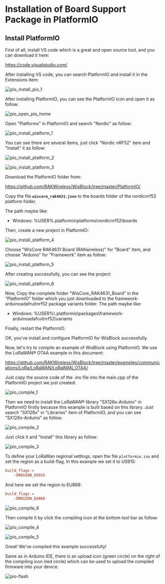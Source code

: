# Installation of Board Support Package in PlatformIO

## Install PlatformIO

First of all, install VS code which is a great and open source tool, and you can download it here:

https://code.visualstudio.com/

After installing VS code, you can search PlatformIO and install it in the Extensions item:

![pio_install_pio_1](../assets/PlatformIO/pio_install_pio_1.png)

After installing PlatformIO, you can see the PlatformIO icon and open it as follow:

![pio_open_pio_home](../assets/PlatformIO/pio_open_pio_home.png)

Open "Platforms" in PlatformIO and search "Nordic" as follow:

![pio_install_platform_1](../assets/PlatformIO/pio_install_platform_1.png)

You can see there are several items, just click "Nordic nRF52" item and "Install" it as follow:

![pio_install_platform_2](../assets/PlatformIO/pio_install_platform_2.png)

![pio_install_platform_3](../assets/PlatformIO/pio_install_platform_3.png)

Download the PlatformIO folder from:

https://github.com/RAKWireless/WisBlock/tree/master/PlatformIO/

Copy the file **`wiscore_rak4631.json`** to the boards folder of the nordicnrf52 platform folder.

The path maybe like: 

 - Windows: %USER%\.platformio\platforms\nordicnrf52\boards

Then, create a new project in PlatformIO:

![pio_install_platform_4](../assets/PlatformIO/pio_install_platform_4.png)

Choose "WisCore RAK4631 Board (RAKwireless)" for "Board" item, and choose "Arduino" for "Framework" item as follow:

![pio_install_platform_5](../assets/PlatformIO/pio_install_platform_5.png)

After creating successfully, you can see the project:

![pio_install_platform_6](../assets/PlatformIO/pio_install_platform_6.png)

Now, Copy the complete folder "WisCore_RAK4631_Board" in the "PlatformIO" folder which you just downloaded to the framework-arduinoadafruitnrf52 package variants folder. The path maybe like:
 - Windows: %USER%\\.platformio\packages\framework-arduinoadafruitnrf52\variants

Finally, restart the PlatformIO.

OK, you've install and configure PlatformIO for WisBlock successfully.



Now, let's try to compile an example of WisBlock using PlatformIO. We use the LoRaWAN® OTAA example in this document:

https://github.com/RAKWireless/WisBlock/tree/master/examples/communications/LoRa/LoRaWAN/LoRaWAN_OTAA/

Just copy the source code of the .ino file into the main.cpp of the PlatformIO project we just created:

![pio_compile_1](../assets/PlatformIO/pio_compile_1.png)

Then we need to install the LoRaWAN® library "SX126x-Arduino" in PlatformIO firstly because this example is built based on this library. Just search "SX126x" in "Libraries" item of PlatformIO, and you can see "SX126x-Arduino" as follow:

![pio_compile_2](../assets/PlatformIO/pio_compile_2.png)

Just click it and "Install" this library as follow:

![pio_compile_3](../assets/PlatformIO/pio_compile_3.png)

To define your LoRaWan regional settings, open the file `platformio.ino` and set the region as a build-flag. In this example we set it to US915:
```ini
build_flags = 
    -DREGION_US915
```
And here we set the region to EU868:
```ini
build_flags = 
    -DREGION_EU868
```

![pio_compile_6](../assets/PlatformIO/pio_compile_6.png) 

Then compile it by click the compiling icon at the bottom tool bar as follow:

![pio_compile_4](../assets/PlatformIO/pio_compile_4.png) 

![pio_compile_5](../assets/PlatformIO/pio_compile_5.png)

Great! We've compiled this example successfully!

Same as in Arduino IDE, there is an upload icon (green circle) on the right of the compiling icon (red circle) which can be used to upload the compiled firmware into your device.

![pio-flash](../assets/PlatformIO/pio-flash.jpg)
